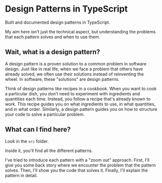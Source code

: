 # Design Patterns in TypeScript

Built and documented design patterns in TypeScript.

My aim here isn't just the technical aspect, but understanding the problems that each pattern solves and when to use them.

## Wait, what is a design pattern?

A design pattern is a proven solution to a common problem in software design. Just like in real life, when we face a problem that others have already solved, we often use their solutions instead of reinventing the wheel. In software, these "solutions" are design patterns.

Think of design patterns like recipes in a cookbook. When you want to cook a particular dish, you don’t need to experiment with ingredients and quantities each time. Instead, you follow a recipe that's already known to work. This recipe guides you on what ingredients to use, in what quantities, and in what order. Similarly, a design pattern guides you on how to structure your code to solve a particular problem.

## What can I find here?

Look in the `src` folder.

Inside it, you'll find all the different patterns.

I've tried to introduce each pattern with a "zoom out" approach. First, I'll give you some back story where we encounter the problem that the pattern solves. Then, I'll show you the code that solves it. Finally, I'll explain the pattern in detail.
